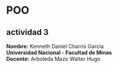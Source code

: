 # POO
## actividad 3

**Nombre:** Kenneth Daniel Charris Garcia  
**Universidad Nacional - Facultad de Minas**  
**Docente:** Arboleda Mazo Walter Hugo

